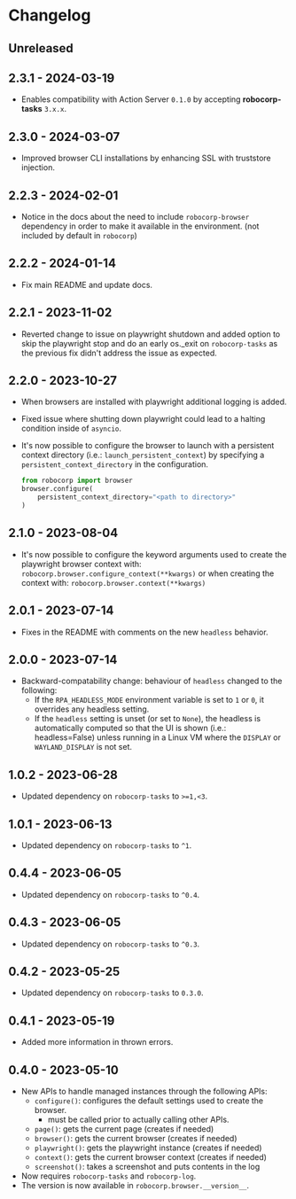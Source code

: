 # Changelog

## Unreleased

## 2.3.1 - 2024-03-19

- Enables compatibility with Action Server `0.1.0` by accepting **robocorp-tasks**
  `3.x.x`.

## 2.3.0 - 2024-03-07

- Improved browser CLI installations by enhancing SSL with truststore injection.

## 2.2.3 - 2024-02-01

- Notice in the docs about the need to include `robocorp-browser` dependency in order
  to make it available in the environment. (not included by default in `robocorp`)

## 2.2.2 - 2024-01-14

- Fix main README and update docs.

## 2.2.1 - 2023-11-02

- Reverted change to issue on playwright shutdown and added option to skip
  the playwright stop and do an early os._exit on `robocorp-tasks` as
  the previous fix didn't address the issue as expected.

## 2.2.0 - 2023-10-27

- When browsers are installed with playwright additional logging is added.
- Fixed issue where shutting down playwright could lead to a halting condition inside of `asyncio`.
- It's now possible to configure the browser to launch with a persistent context
  directory (i.e.: `launch_persistent_context`) by specifying a `persistent_context_directory`
  in the configuration.

    ```python
    from robocorp import browser
    browser.configure(
        persistent_context_directory="<path to directory>"
    )
    ```


## 2.1.0 - 2023-08-04

- It's now possible to configure the keyword arguments used to create the playwright browser context with:
    `robocorp.browser.configure_context(**kwargs)`
    or when creating the context with:
    `robocorp.browser.context(**kwargs)`

## 2.0.1 - 2023-07-14

- Fixes in the README with comments on the new `headless` behavior.

## 2.0.0 - 2023-07-14

- Backward-compatability change: behaviour of `headless` changed to the following:
    - If the `RPA_HEADLESS_MODE` environment variable is set to `1` or `0`, it overrides any headless setting.
    - If the `headless` setting is unset (or set to `None`), the headless is automatically computed so that
      the UI is shown (i.e.: headless=False) unless running in a Linux VM where the `DISPLAY` or `WAYLAND_DISPLAY` is not set.

## 1.0.2 - 2023-06-28

- Updated dependency on `robocorp-tasks` to `>=1,<3`.

## 1.0.1 - 2023-06-13

- Updated dependency on `robocorp-tasks` to `^1`.

## 0.4.4 - 2023-06-05

- Updated dependency on `robocorp-tasks` to `^0.4`.

## 0.4.3 - 2023-06-05

- Updated dependency on `robocorp-tasks` to `^0.3`.

## 0.4.2 - 2023-05-25

- Updated dependency on `robocorp-tasks` to `0.3.0`.

## 0.4.1 - 2023-05-19

- Added more information in thrown errors.

## 0.4.0 - 2023-05-10

- New APIs to handle managed instances through the following APIs:
    - `configure()`: configures the default settings used to create the browser.
        - must be called prior to actually calling other APIs.
    - `page()`: gets the current page (creates if needed)
    - `browser()`: gets the current browser (creates if needed)
    - `playwright()`: gets the playwright instance (creates if needed)
    - `context()`: gets the current browser context (creates if needed)
    - `screenshot()`: takes a screenshot and puts contents in the log
- Now requires `robocorp-tasks` and `robocorp-log`.
- The version is now available in `robocorp.browser.__version__`.
